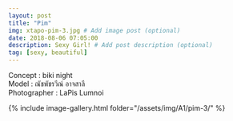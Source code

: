```yaml
---
layout: post
title: "Pim"
img: xtapo-pim-3.jpg # Add image post (optional)
date: 2018-08-06 07:05:00
description: Sexy Girl! # Add post description (optional)
tag: [sexy, beautiful]
---
```

Concept : biki night  
Model : ณัชพัชรวีณ์ อาจสาลี  
Photographer : LaPis Lumnoi           

{% include image-gallery.html folder="/assets/img/A1/pim-3/" %}

